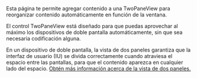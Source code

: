 ﻿ Esta página te permite agregar contenido a una TwoPaneView para reorganizar contenido automáticamente en función de la ventana.

 El control TwoPaneView está diseñado para que puedas aprovechar al máximo los dispositivos de doble pantalla automáticamente, sin que sea necesaria codificación alguna.

 En un dispositivo de doble pantalla, la vista de dos paneles garantiza que la interfaz de usuario (IU) se divida correctamente cuando atraviesa el espacio entre las pantallas, para que el contenido aparezca en cualquier lado del espacio.  [Obtén más información acerca de la vista de dos paneles.](https://docs.microsoft.com/windows/uwp/design/controls-and-patterns/two-pane-view)